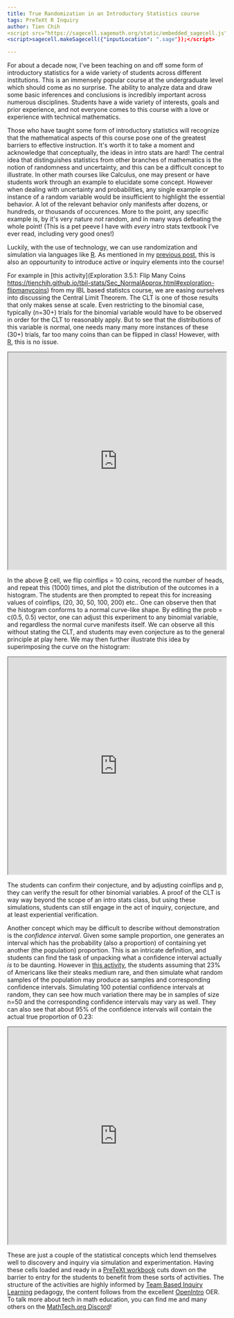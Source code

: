 ```yaml
---
title: True Randomization in an Introductory Statistics course
tags: PreTeXt R Inquiry
author: Tien Chih
<script src="https://sagecell.sagemath.org/static/embedded_sagecell.js"></script>
<script>sagecell.makeSagecell({"inputLocation": ".sage"});</script>

---
```


For about a decade now, I've been teaching on and off some form of introductory statistics for a wide variety of students across different institutions.  This is an immensely popular course at the undergraduate level which should come as no surprise.  The ability to analyze data and draw some basic inferences and conclusions is incredibly important across numerous disciplines.  Students have a wide variety of interests, goals and prior experience, and not everyone comes to this course with a love or experience with technical mathematics.


Those who have taught some form of introductory statistics will recognize that the mathematical aspects of this course pose one of the greatest barriers to effective instruction.  It's worth it to take a moment and acknowledge that conceptually, the ideas in intro stats are hard!  The central idea that distinguishes statistics from other branches of mathematics is the notion of randomness and uncertainty, and this can be a difficult concept to illustrate.  In other math courses like Calculus, one may present or have students work through an example to elucidate some concept.  However when dealing with uncertainty and probabilities, any single example or instance of a random variable would be insufficient to highlight the essential behavior.  A lot of the relevant behavior only manifests after dozens, or hundreds, or thousands of occurences.  More to the point, any specific example is, by it's very nature *not* random, and in many ways defeating the whole point!  (This is a pet peeve I have with *every* intro stats textbook I've ever read, including very good ones!)

Luckily, with the use of technology, we can use randomization and simulation via languages like [R](https://cran.rstudio.com/index.html).  As mentioned in my [previous post](https://mathtech.org/2025/03/05/activelearning.html), this is also an oppourtunity to introduce active or inquiry elements into the course!

For example in [this activity](Exploration 3.5.1: Flip Many Coins 
https://tienchih.github.io/tbil-stats/Sec_NormalApprox.html#exploration-flipmanycoins) from my IBL based statistcs course, we are easing ourselves into discussing the Central Limit Theorem.  The CLT is one of those results that only makes sense at scale.  Even restricting to the binomial case, typically \(n=30+\) trials for the binomial variable would have to be observed in order for the CLT to reasonably apply.  But to see that the distributions of this variable is normal, one needs many many more instances of these \(30+\) trials, far too many coins than can be flipped in class!  However, with [R](https://cran.rstudio.com/index.html), this is no issue.



<iframe
  width="100%"
  height="500px"
  src="https://sagecell.sagemath.org/?z=eJxFjsEKAiEYhO-C7_Aff0mW38BL4LEXiHoA11xWclV0O0XvnlFbtxlm-GbSfZm9vTYwUH1BkqCISHDmckhTDKUZRZxxNuWKAUICdfhF4sEZQPoizCZ2zS4lenSoJJD4IOWbH63zfel8uhwllJrHbhzSoHtv0EIAZ0_O5tBW3GASxurtrZm97q9KDWnF_4EXVTI5NQ==&lang=r&interacts=eJyLjgUAARUAuQ==">
</iframe>

In the above [R](https://cran.rstudio.com/index.html) cell, we flip <c>coinflips = 10</c> coins, record the number of heads, and repeat this \(1000\) times, and plot the distribution of the outcomes in a histogram.  The students are then prompted to repeat this for increasing values of <c>coinflips</c>,  \(20, 30, 50, 100, 200\) etc..  One can observe then that the histogram conforms to a normal curve-like shape.  By editing the <c>prob = c(0.5, 0.5)</c> vector, one can adjust this experiment to any binomial variable, and regardless the normal curve manifests itself.  We can observe all this without stating the CLT, and students may even conjecture as to the general principle at play here.  We may then further illustrate this idea by superimposing the curve on the histogram:

<iframe
  width="100%"
  height="500px"
  src="https://sagecell.sagemath.org/?z=eJxNT0tOwzAQ3VvyHUZZjYtBTqVukGbJBRAcwLFd1ap_2AkUIe6Oo9Cqu_m8b1riyWnbgKC6gkrCqJQSnJns0zH40qgfOCukng6ccRbp9tkVztpsqX3UGe-uOxwfixAr-pgrevAJxucbQPxwBpD-jek6PDQdS3BocJSgxBak5-mxgjauB3x7fX-RUGqe-mKwdMjqA5z9cnbybcarloSpOn1utD9sBFq5a6ulfjq0KdeIFwnR6URRQuslZts9TQ40WF3PU1jcICF8WdpL0NbS5v6tLzMNaehapfp011v8AXQPZR8=&lang=r&interacts=eJyLjgUAARUAuQ==">
</iframe>

The students can confirm their conjecture, and by adjusting <c>coinflips</c> and <c>p</c>, they can verify the result for other binomial variables.  A proof of the CLT is way way beyond the scope of an intro stats class, but using these simulations, students can still engage in the act of inquiry, conjecture, and at least experiential verification.

Another concept which may be difficult to describe without demonstration is the *confidence interval*.  Given some sample proportion, one generates an interval which has the probability (also a proportion) of containing yet another (the population) proportion.  This is an intricate definition, and students can find the task of unpacking what a confidence interval actually *is* to be daunting.  However in [this activity](https://tienchih.github.io/tbil-stats/Sec_ConfidenceInterval.html#activity-Steak), the students assuming  that 23% of Americans like their steaks medium rare, and then simulate what random samples of the population may produce as samples and corresponding confidence intervals.  Simulating 100 potential confidence intervals at random, they can see how much variation there may be in samples of size <c>n=50</c> and the corresponding confidence intervals may vary as well.  They can also see that about 95% of the confidence intervals will contain the actual true proportion of 0.23:


<iframe
  width="100%"
  height="500px"
  src="https://sagecell.sagemath.org/?z=eJxtkk1PwzAMhu-V-h-sIqEEMrYOgQRSkDiMIwc-TtM0ZW2mBaVJSLPBQPx3nK7bOtilSmy_j187NcuqFpXj-WCQJoZf4dfxwcXwMk3SJGambiECcPDSkcd7BmYjoG32eXQ0V1ht_XQlC_4_lyZz64kCZSC_3Ya_0wQgniJupoytSM4McxROwM6CwGLR5LUEO4dafUkwAHNvKwgLCc66pRZBWbMFNcbHaoLAeO1jNSDsQZlyo_DWWR8VgH4wpOq2wY7wPGr17z6QLvOM5L3unfYNPYDXQZhS-BKk99anyU-aaPshm5UE7Mb3FqEH-cXNNZxte6bJ0rnjpef_SptlAnk7ss3dG4zfJjzzssxiVM2Ju-NdM5iGU-j2xMgdR8ohYaaXMvtpZnHaBlKQShnSJVFWiU_SJVHKoCADBjl637pjENZO4mCZyWg7wJ_fAbQysiaoPXCqJuzQKK6eFUQxUEjVHyVChyxOzvfeo0iUJX95eh1hOzGLbLLCUtfR6LCOB_oL3D_7-w==&lang=r&interacts=eJyLjgUAARUAuQ==">
</iframe>

These are just a couple of the statistical concepts which lend themselves well to discovery and inquiry via simulation and experimentation.  Having these cells loaded and ready in a [PreTeXt workbook](https://tienchih.github.io/tbil-stats/book-1.html) cuts down on the barrier to entry for the students to benefit from these sorts of activities. The structure of the activities are highly informed by [Team Based Inquiry Learning](GitHub.com/TeamBasedInquiryLearning) pedagogy, the content follows from the excellent [OpenIntro](https://www.openintro.org/) OER.  To talk more about tech in math education, you can find me and many others on the [MathTech.org Discord](https://discord.gg/64tkJueD6G)!